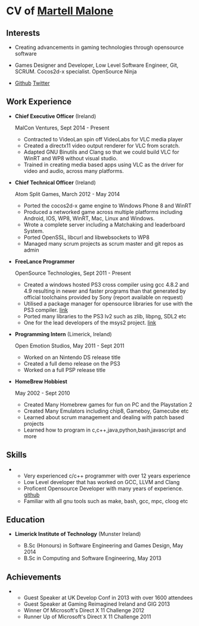 CV of [Martell Malone](https://martellmalone.com) 
===============


Interests
---------

*   Creating advancements in gaming technologies through opensource software
*   Games Designer and Developer, Low Level Software Engineer, Git, SCRUM. Cocos2d-x specialist. OpenSource Ninja


*   [Github](http://github.com/martell)     [Twitter](http://twitter.com/martellmalone)



Work Experience
---------------

*   **Chief Executive Officer** (Ireland)

    MalCon Ventures, Sept 2014 - Present

    -   Contracted to VideoLan spin off VideoLabs for VLC media player
    -   Created a directx11 video output renderer for VLC from scratch.
    -   Adapted GNU Binutils and Clang so that we could build VLC for WinRT and WP8 without visual studio.
    -   Trained in creating media based apps using VLC as the driver for video and audio, across many platforms.

*   **Chief Technical Officer** (Ireland)

    Atom Split Games, March 2012 - May 2014

    -   Ported the cocos2d-x game engine to Windows Phone 8 and WinRT
    -   Produced a networked game across multiple platforms including
        Android, IOS, WP8, WinRT, Mac, Linux and Windows.
    -   Wrote a complete server including a Matchaking and leaderboard System.
    -   Ported OpenSSL, libcurl and libwebsockets to WP8
    -   Managed many scrum projects as scrum master and git repos as admin

*   **FreeLance Programmer**

    OpenSource Technologies, Sept 2011 - Present

    -   Created a windows hosted PS3 cross compiler using gcc 4.8.2 and 4.9 resulting in newer and faster
        programs than that generated by official toolchains provided by Sony (report available on request) 
    -   Utilised a package manager for opensource libraries for use with the PS3 compiler. [link](http://github.com/martell/PS3-PACKAGES)
    -   Ported many libraries to the PS3 lv2 such as zlib, libpng, SDL2 etc 
    -   One for the lead developers of the msys2 project. [link](http://msys2.github.io)

*   **Programming Intern** (Limerick, Ireland)

    Open Emotion Studios, May 2011 - Sept 2011

    -   Worked on an Nintendo DS release title
    -   Created a full demo release on the PS3
    -   Worked on a full PSP release title

*   **HomeBrew Hobbiest**

    May 2002 - Sept 2010

    -   Created Many Homebrew games for fun on PC and the Playstation 2
    -   Created Many Emulators including chip8, Gameboy, Gamecube etc
    -   Learned about scrum management and dealing with patch based projects 
    -   Learned how to program in c,c++,java,python,bash,javascript and more

Skills
------
*
    -   Very experienced c/c++ programmer with over 12 years experience
    -   Low Level developer that has worked on GCC, LLVM and Clang
    -   Proficent Opensource Developer with many years of experience. [github](http://github.com/martell)
    -   Familiar with all gnu tools such as make, bash, gcc, mpc, cloog etc

Education
---------

*   **Limerick Institute of Technology** (Munster Ireland)

    -   B.Sc (Honours) in Software Engineering and Games Design, May 2014 
    -   B.Sc in Computing and Software Engineering, May 2013

Achievements
------
*
    -   Guest Speaker at UK Develop Conf in 2013 with over 1600 attendees
    -   Guest Speaker at Gaming Reimagined Ireland and GIG 2013
    -   Winner Of Microsoft's Direct X 11 Challenge 2012
    -   Runner Up of Microsoft's Direct X 11 Challenge 2011
